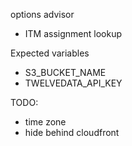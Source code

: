 options advisor
- ITM assignment lookup

Expected variables
- S3_BUCKET_NAME
- TWELVEDATA_API_KEY

TODO:
- time zone
- hide behind cloudfront